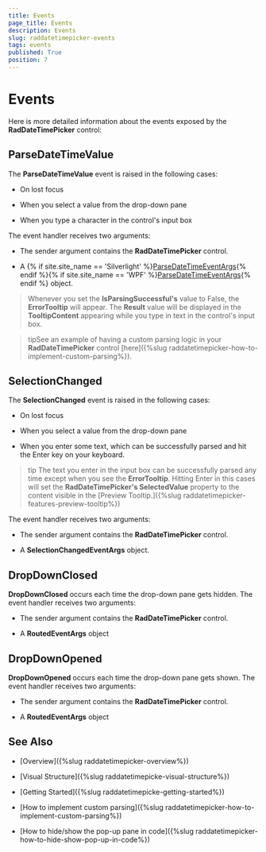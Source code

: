 ```yaml
---
title: Events
page_title: Events
description: Events
slug: raddatetimepicker-events
tags: events
published: True
position: 7
---
```


# Events

Here is more detailed information about the events exposed by the __RadDateTimePicker__ control:
        
## ParseDateTimeValue

The __ParseDateTimeValue__ event is raised in the following cases:            

* On lost focus

* When you select a value from the drop-down pane

* When you type a character in the control's input box

The event handler receives two arguments:            

* The sender argument contains the __RadDateTimePicker__ control.

* A {% if site.site_name == 'Silverlight' %}[ParseDateTimeEventArgs](https://docs.telerik.com/devtools/silverlight/api/telerik.windows.controls.parsedatetimeeventargs){% endif %}{% if site.site_name == 'WPF' %}[ParseDateTimeEventArgs](https://docs.telerik.com/devtools/wpf/api/telerik.windows.controls.parsedatetimeeventargs){% endif %} object.

>Whenever you set the __IsParsingSuccessful's__ value to False, the __ErrorTooltip__ will appear. The __Result__ value will be displayed in the __TooltipContent__ appearing while you type in text in the control's input box.  

<!-- -->

>tipSee an example of having a custom parsing logic in your __RadDateTimePicker__ control [here]({%slug raddatetimepicker-how-to-implement-custom-parsing%}).

## SelectionChanged

The __SelectionChanged__ event is raised in the following cases:            

* On lost focus

* When you  select a value from the drop-down pane

* When you enter some text, which can be successfully parsed and hit the Enter key on your keyboard.

>tip The text you enter in the input box can be successfully parsed any time except when you see the __ErrorTooltip__. Hitting Enter in this cases will set the __RadDateTimePicker's SelectedValue__ property to the content visible in the [Preview Tooltip.]({%slug raddatetimepicker-features-preview-tooltip%})

The event handler receives two arguments:

* The sender argument contains the __RadDateTimePicker__ control.

* A __SelectionChangedEventArgs__ object.

## DropDownClosed

__DropDownClosed__ occurs each time the drop-down pane gets hidden. The event handler receives two arguments:

* The sender argument contains the __RadDateTimePicker__ control.

* A __RoutedEventArgs__ object
              
## DropDownOpened

__DropDownOpened__ occurs each time the drop-down pane gets shown. The event handler receives two arguments:

* The sender argument contains the __RadDateTimePicker__ control.

* A __RoutedEventArgs__ object

## See Also

 * [Overview]({%slug raddatetimepicker-overview%})

 * [Visual Structure]({%slug raddatetimepicke-visual-structure%})

 * [Getting Started]({%slug raddatetimepicke-getting-started%})

 * [How to implement custom parsing]({%slug raddatetimepicker-how-to-implement-custom-parsing%})

 * [How to hide/show the pop-up pane in code]({%slug raddatetimepicker-how-to-hide-show-pop-up-in-code%})
